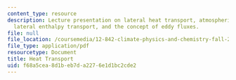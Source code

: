 ```yaml
---
content_type: resource
description: Lecture presentation on lateral heat transport, atmospheric heat transport,
  lateral enthalpy transport, and the concept of eddy fluxes.
file: null
file_location: /coursemedia/12-842-climate-physics-and-chemistry-fall-2008/f68a5cea8d1beb7da2276e1d1bc2cde2_part3_lec5.pdf
file_type: application/pdf
resourcetype: Document
title: Heat Transport
uid: f68a5cea-8d1b-eb7d-a227-6e1d1bc2cde2
---
```

